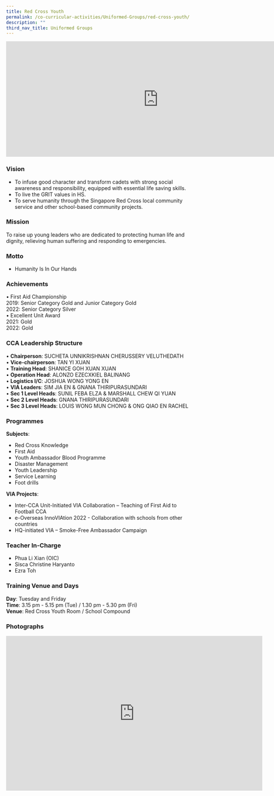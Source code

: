 ```yaml
---
title: Red Cross Youth
permalink: /co-curricular-activities/Uniformed-Groups/red-cross-youth/
description: ""
third_nav_title: Uniformed Groups
---
```

<center><iframe allowfullscreen="" allow="accelerometer; autoplay; clipboard-write; encrypted-media; gyroscope; picture-in-picture" frameborder="0" title="2022 RCY Open House" src="https://www.youtube.com/embed/81Y_k6URokY" height="315" width="830"></iframe></center>




### Vision
*   To infuse good character and transform cadets with strong social awareness and responsibility, equipped with essential life saving skills.
*   To live the GRIT values in HS.
*   To serve humanity through the Singapore Red Cross local community service and other school-based community projects.

### Mission

To raise up young leaders who are dedicated to protecting human life and dignity, relieving human suffering and responding to emergencies.

### Motto
*   Humanity Is In Our Hands

### Achievements
•	First Aid Championship  
   2019: Senior Category Gold and Junior Category Gold  
2022: Senior Category Silver  
•	Excellent Unit Award  
2021: Gold  
2022: Gold  


### CCA Leadership Structure
•	**Chairperson**: SUCHETA UNNIKRISHNAN CHERUSSERY VELUTHEDATH  
•	**Vice-chairperson**: TAN YI XUAN  
•	**Training Head**: SHANICE GOH XUAN XUAN  
•	**Operation Head**: ALONZO EZECXKIEL BALINANG  
•	**Logistics I/C**: JOSHUA WONG YONG EN   
•	**VIA Leaders**: SIM JIA EN &amp; GNANA THIRIPURASUNDARI  
•	**Sec 1 Level Heads**: SUNIL FEBA ELZA &amp; MARSHALL CHEW QI YUAN  
•	**Sec 2 Level Heads**: GNANA THIRIPURASUNDARI  
•	**Sec 3 Level Heads**: LOUIS WONG MUN CHONG &amp; ONG QIAO EN RACHEL  


### Programmes
**Subjects**:    
*   Red Cross Knowledge
*   First Aid
*   Youth Ambassador Blood Programme
*   Disaster Management
*   Youth Leadership
*   Service Learning
*   Foot drills

  

**VIA Projects**:  
*   Inter-CCA Unit-Initiated VIA Collaboration – Teaching of First Aid to Football CCA  
*   e-Overseas InnoVIAtion 2022 - Collaboration with schools from other countries
*   HQ-initiated VIA – Smoke-Free Ambassador Campaign

### Teacher In-Charge
*   Phua Li Xian (OIC)
*   Sisca Christine Haryanto
*   Ezra Toh

  

### Training Venue and Days
**Day**: Tuesday and Friday  
**Time**: 3.15 pm - 5.15 pm (Tue) / 1.30 pm - 5.30 pm (Fri)  
**Venue**:&nbsp;Red Cross Youth Room / School Compound

### Photographs

<center><iframe allowfullscreen="true" height="422" width="700" frameborder="0" src="https://docs.google.com/presentation/d/1FvSAvmmE7JbqYIwyqsE4wzYkpzCLZCrkoYaVAv1HfSs/embed?start=false&amp;loop=false&amp;delayms=3000"></iframe></center>